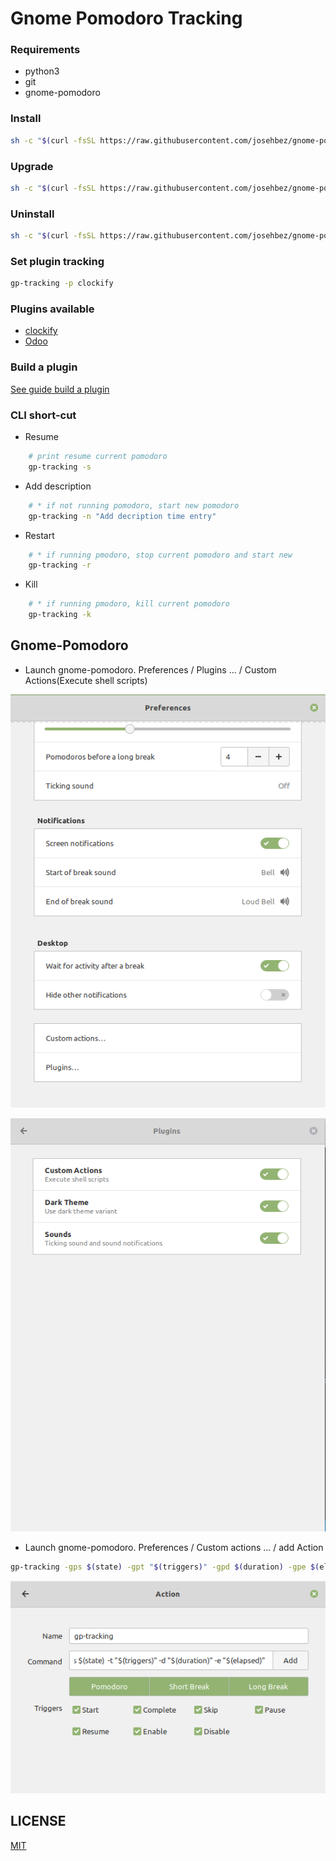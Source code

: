 # Gnome Pomodoro Tracking



### Requirements 
* python3
* git 
* gnome-pomodoro

### Install

```bash
sh -c "$(curl -fsSL https://raw.githubusercontent.com/josehbez/gnome-pomodoro-tracking/master/install.sh)"

```
### Upgrade

```bash
sh -c "$(curl -fsSL https://raw.githubusercontent.com/josehbez/gnome-pomodoro-tracking/master/install.sh)" "" --upgrade

```

### Uninstall

```bash
sh -c "$(curl -fsSL https://raw.githubusercontent.com/josehbez/gnome-pomodoro-tracking/master/uninstall.sh)"
```



### Set plugin tracking

```bash
gp-tracking -p clockify
```

### Plugins available

* [clockify](./plugins/clockify/README.md)
* [Odoo](./plugins/odoo/README.md)

### Build a plugin
[See guide build a plugin ](./plugins/README.md)

### CLI short-cut
* Resume 
```bash
    # print resume current pomodoro
    gp-tracking -s 
```
* Add description
```bash
    # * if not running pomodoro, start new pomodoro
    gp-tracking -n "Add decription time entry"
```
* Restart 
```bash
    # * if running pmodoro, stop current pomodoro and start new
    gp-tracking -r
```
* Kill 
```bash
    # * if running pmodoro, kill current pomodoro
    gp-tracking -k
```

## Gnome-Pomodoro 

* Launch gnome-pomodoro. Preferences / Plugins ... / Custom Actions(Execute shell scripts)

![](img/plugins.png)

![](img/custom-actions.png)

* Launch gnome-pomodoro. Preferences / Custom actions ...  / add Action

```bash
gp-tracking -gps $(state) -gpt "$(triggers)" -gpd $(duration) -gpe $(elapsed)
```

![](img/action-clockify.png)


## LICENSE

[MIT]( ./LICENSE)